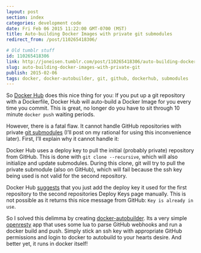 ```yaml
---
layout: post
section: index
categories: development code
date: Fri Feb 06 2015 11:22:00 GMT-0700 (MST)
title: Auto-building Docker Images with private git submodules
redirect_from: /post/110265418306/

# Old tumblr stuff
id: 110265418306
link: http://joneisen.tumblr.com/post/110265418306/auto-building-docker-images-with-private-git
slug: auto-building-docker-images-with-private-git
publish: 2015-02-06
tags: docker, docker-autobuilder, git, github, dockerhub, submodules
---
```



So [Docker Hub](http://hub.docker.com) does this nice thing for you: If you put up a git repository with a Dockerfile, Docker Hub will auto-build a Docker Image for you every time you commit. This is great, no longer do you have to sit through 10 minute `docker push` waiting periods.

However, there is a fatal flaw. It cannot handle GitHub repositories with private [git submodules](http://git-scm.com/book/en/v2/Git-Tools-Submodules) (I’ll post on my rational for using this inconvenience later). First, I’ll explain why it cannot handle it:

Docker Hub uses a deploy key to pull the initial (probably private) repository from GitHub. This is done with `git clone --recursive`, which will also initialize and update submodules. During this clone, git will try to pull the private submodule (also on GitHub), which will fail because the ssh key being used is not valid for the second repository.

Docker Hub [suggests](http://docs.docker.com/docker-hub/builds/#github-submodules) that you just add the deploy key it used for the first repository to the second repositories Deploy Keys page manually. This is not possible as it returns this nice message from GitHub: `Key is already in use`.

So I solved this delimma by creating [docker-autobuilder](https://github.com/yanatan16/docker-autobuilder). Its a very simple [openresty](http://openresty.org/) app that uses some lua to parse GitHub webhooks and run a docker build and push. Simply stick an ssh key with appropriate GitHub permissions and login to docker to autobuild to your hearts desire. And better yet, it runs in docker
itself!

